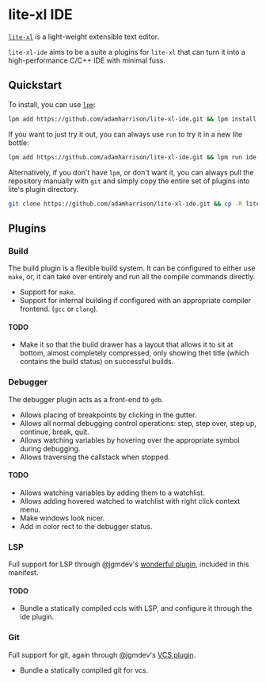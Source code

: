 # lite-xl IDE

[`lite-xl`](https://github.com/lite-xl/lite-xl) is a light-weight extensible text editor.

`lite-xl-ide` aims to be a suite a plugins for `lite-xl` that can turn it into a high-performance C/C++ IDE with minimal fuss.

## Quickstart

To install, you can use [`lpm`](https://github.com/adamharrison/lite-xl-plugin-manager):

```bash
lpm add https://github.com/adamharrison/lite-xl-ide.git && lpm install ide
```

If you want to just try it out, you can always use `run` to try it in a new lite bottle:

```bash
lpm add https://github.com/adamharrison/lite-xl-ide.git && lpm run ide
```

Alternatively, if you don't have `lpm`, or don't want it, you can always pull the repository manually with `git`
and simply copy the entire set of plugins into lite's plugin directory.

```bash
git clone https://github.com/adamharrison/lite-xl-ide.git && cp -R lite-xl-ide/plugins ~/.config/lite-xl-/plugins
```

## Plugins

### Build

The build plugin is a flexible build system. It can be configured to either use `make`, or, it can take over entirely
and run all the compile commands directly.

* Support for `make`.
* Support for internal building if configured with an appropriate compiler frontend. (`gcc` or `clang`).

#### TODO

* Make it so that the build drawer has a layout that allows it to sit at bottom, almost completely compressed, only showing thet title (which contains the build status) on successful builds.

### Debugger

The debugger plugin acts as a front-end to `gdb`.

* Allows placing of breakpoints by clicking in the gutter.
* Allows all normal debugging control operations: step, step over, step up, continue, break, quit.
* Allows watching variables by hovering over the appropriate symbol during debugging.
* Allows traversing the callstack when stopped.

#### TODO

* Allows watching variables by adding them to a watchlist.
* Allows adding hovered watched to watchlist with right click context menu.
* Make windows look nicer.
* Add in color rect to the debugger status.

### LSP

Full support for LSP through @jgmdev's [wonderful plugin](https://github.com/lite-xl/lite-xl-lsp), included in this manifest.

#### TODO

* Bundle a statically compiled ccls with LSP, and configure it through the ide plugin.

### Git

Full support for git, again through @jgmdev's [VCS plugin](https://github.com/lite-xl/lite-xl-plugins).

* Bundle a statically compiled git for vcs.
